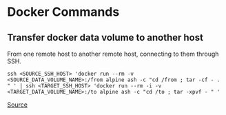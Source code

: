 # Docker Commands

## Transfer docker data volume to another host

From one remote host to another remote host, connecting to them through SSH.

`ssh <SOURCE_SSH_HOST> 'docker run --rm -v <SOURCE_DATA_VOLUME_NAME>:/from alpine ash -c "cd /from ; tar -cf - . " ' | ssh <TARGET_SSH_HOST> 'docker run --rm -i -v <TARGET_DATA_VOLUME_NAME>:/to alpine ash -c "cd /to ; tar -xpvf - " '`

[Source](https://www.guidodiepen.nl/2016/05/transfer-docker-data-volume-to-another-host/)
